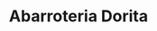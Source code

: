 ---
title: "Abarroteria Dorita"
url: /zona-19-ciudad-de-guatemala/abarroteria-dorita/
shop: Lebensmittel
---